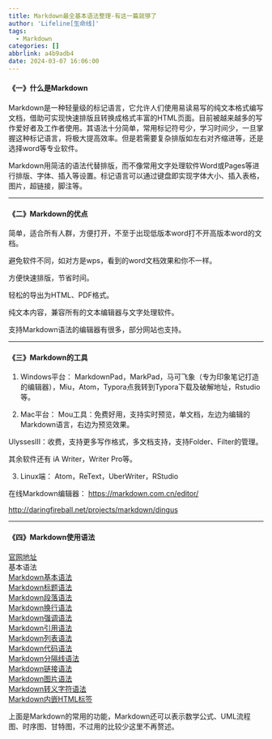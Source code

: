 ```yaml
---
title: Markdown最全基本语法整理-有这一篇就够了
author: 'Lifeline[生命线]'
tags:
  - Markdown
categories: []
abbrlink: a4b9adb4
date: 2024-03-07 16:06:00
---
```

#### 《一》什么是Markdown<br>
Markdown是一种轻量级的标记语言，它允许人们使用易读易写的纯文本格式编写文档，借助可实现快速排版且转换成格式丰富的HTML页面。目前被越来越多的写作爱好者及工作者使用。其语法十分简单，常用标记符号少，学习时间少，一旦掌握这种标记语言，将极大提高效率。但是若需要复杂排版如左右对齐缩进等，还是选择word等专业软件。

Markdown用简洁的语法代替排版，而不像常用文字处理软件Word或Pages等进行排版、字体、插入等设置。标记语言可以通过键盘即实现字体大小、插入表格，图片，超链接，脚注等。

---------------------
#### 《二》Markdown的优点

简单，适合所有人群，方便打开，不至于出现低版本word打不开高版本word的文档。

避免软件不同，如对方是wps，看到的word文档效果和你不一样。

方便快速排版，节省时间。

轻松的导出为HTML、PDF格式。

纯文本内容，兼容所有的文本编辑器与文字处理软件。

支持Markdown语法的编辑器有很多，部分网站也支持。

---------------------
#### 《三》Markdown的工具
1. Windows平台：
MarkdownPad，MarkPad，马可飞象（专为印象笔记打造的编辑器），Miu，Atom，Typora点我转到Typora下载及破解地址，Rstudio等。

2. Mac平台：
Mou工具：免费好用，支持实时预览，单文档，左边为编辑的Markdown语言，右边为预览效果。

UlyssesⅢ：收费，支持更多写作格式，多文档支持，支持Folder、Filter的管理。

其余软件还有 iA Writer，Writer Pro等。

3. Linux端：
Atom，ReText，UberWriter，RStudio

在线Markdown编辑器：
https://markdown.com.cn/editor/

http://daringfireball.net/projects/markdown/dingus

----------------
#### 《四》Markdown使用语法
[官网地址](https://markdown.com.cn/intro.html)
<br>基本语法<br>
[Markdown基本语法](https://markdown.com.cn/basic-syntax/)<br>
[Markdown标题语法](https://markdown.com.cn/basic-syntax/headings.html)<br>
[Markdown段落语法](https://markdown.com.cn/basic-syntax/paragraphs.html)<br>
[Markdown换行语法](https://markdown.com.cn/basic-syntax/line-breaks.html)<br>
[Markdown强调语法](https://markdown.com.cn/basic-syntax/emphasis.html)<br>
[Markdown引用语法](https://markdown.com.cn/basic-syntax/blockquotes.html)<br>
[Markdown列表语法](https://markdown.com.cn/basic-syntax/lists.html)<br>
[Markdown代码语法](https://markdown.com.cn/basic-syntax/code.html)<br>
[Markdown分隔线语法](https://markdown.com.cn/basic-syntax/horizontal-rules.html)<br>
[Markdown链接语法](https://markdown.com.cn/basic-syntax/links.html)<br>
[Markdown图片语法](https://markdown.com.cn/basic-syntax/images.html)<br>
[Markdown转义字符语法](https://markdown.com.cn/basic-syntax/escaping-characters.html)<br>
[Markdown内嵌HTML标签](https://markdown.com.cn/basic-syntax/htmls.html)

上面是Markdown的常用的功能，Markdown还可以表示数学公式、UML流程图、时序图、甘特图，不过用的比较少这里不再赘述。
